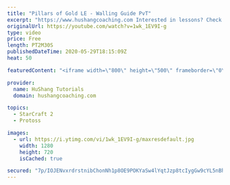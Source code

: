 ```yaml
---
title: "Pillars of Gold LE - Walling Guide PvT"
excerpt: "https://www.hushangcoaching.com Interested in lessons? Check out the website for more information ------------------------------------------------------------------------------------------------------- Want to support HuShang Tutorials directly? Patreon is a website where you can contribute a monthly"
originalUrl: https://youtube.com/watch?v=1wk_1EV9I-g
type: video
price: Free
length: PT2M30S
publishedDateTime: 2020-05-29T18:15:09Z
heat: 50

featuredContent: "<iframe width=\"800\" height=\"500\" frameborder=\"0\" src=\"https://www.youtube.com/embed/1wk_1EV9I-g\" allow=\"accelerometer; autoplay; encrypted-media; gyroscope; picture-in-picture\" allowfullscreen></iframe>"

provider:
  name: HuShang Tutorials
  domain: hushangcoaching.com

topics:
  - StarCraft 2
  - Protoss

images:
  - url: https://i.ytimg.com/vi/1wk_1EV9I-g/maxresdefault.jpg
    width: 1280
    height: 720
    isCached: true

secured: "7p/IOJENvxrdrstnibChonNh1p8OE9POKYaSw4lYqtJzp8tcIygGw9cYL5nBhhyUyWF91HYENjeHHz0m2RYlsE5y7AZAPirLcRf4Lka5dEog4zhow+ozh3i8hLte7tPeeEFcT5tqRHbibz1AYhd7fvbhzdpnocTK0yd1jspiH/DlMHnttynaryZ+kHF+IKKTTwd3b+g6cs33gsL3/F+ybG6IwPn2mI1GorP78KqCVOTokDwp/M2s0J7BpvpeHGDh7XRxDt9Gl6ccyox+Wvta0794mW6lY99n9dIZemueH3LaJlYvouat2Ogf8XJr8Wdh1qjPzkcQcPmyx/ATcs79ChQkbO+W2/aVpDsGo48EscnUqRVzuzAuWKiY5Ay4UL+5yAf6w0gDzPEVzqt/37BSmrOXiv/+VTk8NqPFUu6/EhU=;UxbLcfeetXMoyQe68tFAvg=="
---
```


